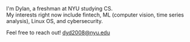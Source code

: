 I'm Dylan, a freshman at NYU studying CS. <br/> My interests right now include fintech, ML (computer vision, time series analysis), Linux OS, and cybersecurity. 

Feel free to reach out!
dyd2008@nyu.edu

